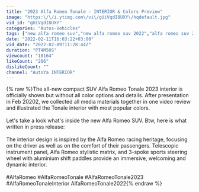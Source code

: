```yaml
---
title: "2023 Alfa Romeo Tonale - INTERIOR & Colors Preview"
image: "https:\/\/i.ytimg.com\/vi\/gUiVqdI8UXY\/hqdefault.jpg"
vid_id: "gUiVqdI8UXY"
categories: "Autos-Vehicles"
tags: ["new alfa romeo suv","new alfa romeo suv 2022","alfa romeo suv 2022"]
date: "2022-02-11T16:03:22+03:00"
vid_date: "2022-02-09T11:28:44Z"
duration: "PT4M50S"
viewcount: "18164"
likeCount: "206"
dislikeCount: ""
channel: "AutoYa INTERIOR"
---
```

{% raw %}The all-new compact SUV Alfa Romeo Tonale 2023 interior is officially shown but without all color options and details. After presentation in Feb 20202, we collected all media materials together in one video review and illustrated the Tonale interior with most popular colors.<br /><br />Let's take a look what's inside the new Alfa Romeo SUV. Btw, here is what written in press release:<br /><br />The interior design is inspired by the Alfa Romeo racing heritage, focusing on the driver as well as on the comfort of their passengers. Telescopic instrument panel, Alfa Romeo stylistic matrix, and 3-spoke sports steering wheel with aluminium shift paddles provide an immersive, welcoming and dynamic interior.<br /><br />#AlfaRomeo #AlfaRomeoTonale #AlfaRomeoTonale2023 #AlfaRomeoTonaleInterior AlfaRomeoTonale2022{% endraw %}
